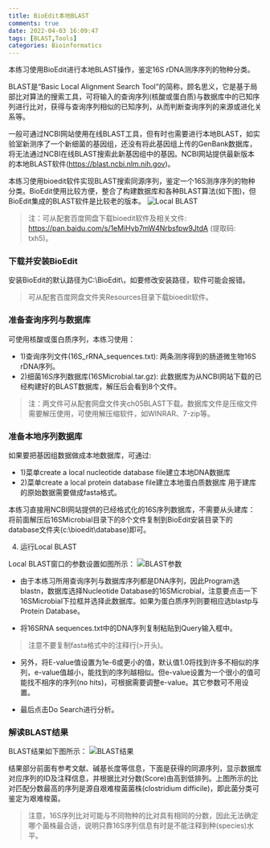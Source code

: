 ```yaml
---
title: BioEdit本地BLAST
comments: true
date: 2022-04-03 16:09:47
tags: [BLAST,Tools]
categories: Bioinformatics
---
```

本练习使用BioEdit进行本地BLAST操作，鉴定16S rDNA测序序列的物种分类。
<!--more-->
BLAST是“Basic Local Alignment Search Tool”的简称，顾名思义，它是基于局部比对算法的搜索工具，可将输入的查询序列(核酸或蛋白质)与数据库中的已知序列进行比对，获得与查询序列相似的已知序列，从而判断查询序列的来源或进化关系等。

一般可通过NCBI网站使用在线BLAST工具，但有时也需要进行本地BLAST，如实验室新测序了一个新细菌的基因组，还没有将此基因组上传的GenBank数据库，将无法通过NCBI在线BLAST搜索此新基因组中的基因。NCBI网站提供最新版本的本地BLAST软件(https://blast.ncbi.nlm.nih.gov)。

本练习使用bioedit软件实现BLAST搜索同源序列，鉴定一个16S测序序列的物种分类。BioEdit使用比较方便，整合了构建数据库和各种BLAST算法(如下图)，但BioEdit集成的BLAST软件是比较老的版本。
![Local BLAST](http://www.ligene.cn/images/book/bioedit-1.png)

> 注：可从配套百度网盘下载bioedit软件及相关文件:
https://pan.baidu.com/s/1eMiHyb7mW4Nrbsfpw9JtdA (提取码: txh5)。

### 下载并安装BioEdit

安装BioEdit的默认路径为C:\BioEdit\，如要修改安装路径，软件可能会报错。

> 可从配套百度网盘文件夹Resources目录下载bioedit软件。

### 准备查询序列与数据库
可使用核酸或蛋白质序列，本练习使用：
* 1)查询序列文件(16S_rRNA_sequences.txt): 两条测序得到的肠道微生物16S rDNA序列。
* 2)细菌16S序列数据库(16SMicrobial.tar.gz): 此数据库为从NCBI网站下载的已经构建好的BLAST数据库，解压后会看到8个文件。

> 注：两文件可从配套网盘文件夹ch05BLAST下载。数据库文件是压缩文件需要解压使用，可使用解压缩软件，如WINRAR、7-zip等。

### 准备本地序列数据库

如果要把基因组数据做成本地数据库，可通过: 
* 1)菜单create a local nucleotide database file建立本地DNA数据库
* 2)菜单create a local protein database file建立本地蛋白质数据库
用于建库的原始数据需要做成fasta格式。

 本练习直接用NCBI网站提供的已经格式化的16S序列数据库，不需要从头建库：
  将前面解压后16SMicrobial目录下的8个文件复制到BioEdit安装目录下的database文件夹(c:\bioedit\database)即可。

4. 运行Local BLAST

Local BLAST窗口的参数设置如图所示：
![BLAST参数](http://www.ligene.cn/images/book/bioedit-2.png)
* 由于本练习所用查询序列与数据库序列都是DNA序列，因此Program选blastn，数据库选择Nucleotide Database的16SMicrobial，注意要点击一下16SMicrobial下拉框并选择此数据库。如果为蛋白质序列则要相应选blastp与Protein Database。

* 将16SRNA sequences.txt中的DNA序列复制粘贴到Query输入框中。
> 注意不要复制fasta格式中的注释行(>开头)。

* 另外，将E-value值设置为1e-6或更小的值，默认值1.0将找到许多不相似的序列，e-value值越小，能找到的序列越相似。但e-value设置为一个很小的值可能找不相序的序列(no hits)，可根据需要调整e-value。其它参数可不用设置。

* 最后点击Do Search进行分析。


### 解读BLAST结果

BLAST结果如下图所示：
![BLAST结果](http://www.ligene.cn/images/book/bioedit-3.png)

结果部分前面有参考文献、碱基长度等信息，下面是获得的同源序列，显示数据库对应序列的ID及注释信息，并根据比对分数(Score)由高到低排列。上图所示的比对匹配分数最高的序列是源自艰难梭菌菌株(clostridium difficile)，即此菌分类可鉴定为艰难梭菌。

> 注意，16S序列比对可能与不同物种的比对具有相同的分数，因此无法确定哪个菌株最合适，说明只靠16S序列信息有时是不能注释到种(species)水平。

